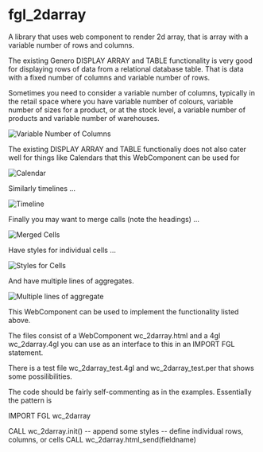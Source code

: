 # fgl_2darray
A library that uses web component to render 2d array, that is array with a variable number of rows and columns.

The existing Genero DISPLAY ARRAY and TABLE functionality is very good for displaying rows of data from a relational database table.  That is data with a fixed number of columns and variable number of rows.

Sometimes you need to consider a variable number of columns, typically in the retail space where you have variable number of colours, variable number of sizes for a product, or at the stock level, a variable number of products and variable number of warehouses.

![Variable Number of Columns](https://user-images.githubusercontent.com/13615993/32204980-7020f576-be51-11e7-9c9b-400db28edf29.png)

The existing DISPLAY ARRAY and TABLE functionaliy does not also cater well for things like Calendars that this WebComponent can be used for

![Calendar](https://user-images.githubusercontent.com/13615993/32204979-6fe8c28c-be51-11e7-8839-f926926cd4f0.png)

Similarly timelines ...

![Timeline](https://user-images.githubusercontent.com/13615993/32204978-6fabf91a-be51-11e7-8b57-c97927151644.png)

Finally you may want to merge calls (note the headings) ...

![Merged Cells](https://user-images.githubusercontent.com/13615993/32204977-6f5df40e-be51-11e7-93de-475e10b5a0b9.png)

Have styles for individual cells ...

![Styles for Cells](https://user-images.githubusercontent.com/13615993/32204976-6f22251e-be51-11e7-9672-e231cd48454b.png)

And have multiple lines of aggregates.

![Multiple lines of aggregate](https://user-images.githubusercontent.com/13615993/32205137-71d300b6-be52-11e7-91a4-d247d95880f8.png)

This WebComponent can be used to implement the functionality listed above.

The files consist of a WebComponent wc_2darray.html and a 4gl wc_2darray.4gl you can use as an interface to this in an IMPORT FGL statement.

There is a test file wc_2darray_test.4gl and wc_2darray_test.per that shows some possilibilities.

The code should be fairly self-commenting as in the examples. Essentially the pattern is

IMPORT FGL wc_2darray

CALL wc_2darray.init()
-- append some styles
-- define individual rows, columns, or cells
CALL wc_2darray.html_send(fieldname)







